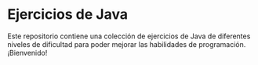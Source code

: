 # Ejercicios de Java

Este repositorio contiene una colección de ejercicios de Java de diferentes niveles de dificultad para poder mejorar las habilidades de programación.
¡Bienvenido!



